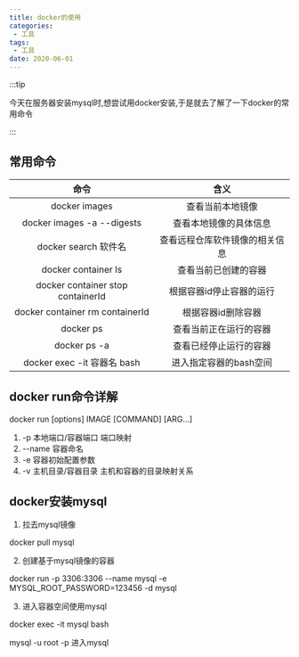 ```yaml
---
title: docker的使用
categories:
 - 工具
tags:
 - 工具
date: 2020-06-01
---
```



:::tip

今天在服务器安装mysql时,想尝试用docker安装,于是就去了解了一下docker的常用命令

:::


<!-- more -->

## 常用命令

|               命令                |              含义              |
| :-------------------------------: | :----------------------------: |
|           docker images           |        查看当前本地镜像        |
|    docker images -a --digests     |     查看本地镜像的具体信息     |
|       docker search 软件名        | 查看远程仓库软件镜像的相关信息 |
|        docker container ls        |      查看当前已创建的容器      |
| docker container stop containerId |    根据容器id停止容器的运行    |
|  docker container rm containerId  |       根据容器id删除容器       |
|             docker ps             |     查看当前正在运行的容器     |
|           docker ps -a            |     查看已经停止运行的容器     |
|    docker exec -it 容器名 bash    |     进入指定容器的bash空间     |

## docker run命令详解

docker run [options] IMAGE [COMMAND] [ARG...]

1. -p 本地端口/容器端口  端口映射
2. --name 容器命名
3. -e  容器初始配置参数
4. -v  主机目录/容器目录  主机和容器的目录映射关系 

## docker安装mysql

1. 拉去mysql镜像

docker pull mysql 

2. 创建基于mysql镜像的容器

docker run -p 3306:3306 --name mysql -e MYSQL_ROOT_PASSWORD=123456 -d mysql

3. 进入容器空间使用mysql

docker exec -it mysql bash

mysql -u root -p 进入mysql